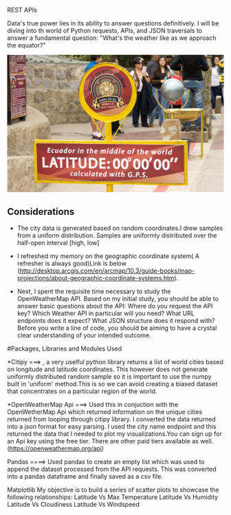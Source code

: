REST APIs

Data's true power lies in its ability to answer questions definitively. I will be diving into th world of  Python requests, APIs, and JSON traversals to answer a fundamental question: "What's the weather like as we approach the equator?"

![Equator](Images/equatorsign.png)


## Considerations

* The city data is generated based on random coordinates.I drew samples from a uniform distribution. Samples are uniformly distributed over the half-open interval [high, low]

* I refreshed my memory on the geographic coordinate system( A refresher is always good)Link is below
(http://desktop.arcgis.com/en/arcmap/10.3/guide-books/map-projections/about-geographic-coordinate-systems.htm).

* Next, I spent the requisite time necessary to study the OpenWeatherMap API. Based on my initial study, you should be able to answer  basic questions about the API: Where do you request the API key? Which Weather API in particular will you need? What URL endpoints does it expect? What JSON structure does it respond with? Before you write a line of code, you should be aiming to have a crystal clear understanding of your intended outcome.

#Packages, Libraries and Modules Used

*Citipy ===> , a very uselful python library returns a list of world cities based on longitude and latitude coordinates. This however does not generate uniformly distributed random sample so it is important to use the numpy built in 'uniform' method.This is so we can avoid creating a biased dataset that concentrates on a particular region of the world.

*OpenWeatherMap Api ===>
Used this in conjuction with the OpenWetherMap Api which returned information on the unique cities returned from looping through citipy library. I converted the data returned into a json format for easy parsing. I used the city name endpoint and this returned the data that I needed to plot my visualizations.You can sign up for an Api key using the free tier. There are other paid tiers available as well.(https://openweathermap.org/api)

Pandas ====>
Used pandas to create an empty list which was used to append the dataset processed from the API requests. This was converted into a pandas dataframe and finally saved as a csv file.

Matplotlib
My objective is to build a series of scatter plots to showcase the following relationships:
Latitude Vs Max Temperature
Latitude Vs Humidity
Latitude Vs Cloudiness
Latitude Vs Windspeed











